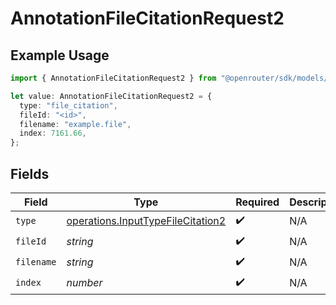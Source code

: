 # AnnotationFileCitationRequest2

## Example Usage

```typescript
import { AnnotationFileCitationRequest2 } from "@openrouter/sdk/models/operations";

let value: AnnotationFileCitationRequest2 = {
  type: "file_citation",
  fileId: "<id>",
  filename: "example.file",
  index: 7161.66,
};
```

## Fields

| Field                                                                                  | Type                                                                                   | Required                                                                               | Description                                                                            |
| -------------------------------------------------------------------------------------- | -------------------------------------------------------------------------------------- | -------------------------------------------------------------------------------------- | -------------------------------------------------------------------------------------- |
| `type`                                                                                 | [operations.InputTypeFileCitation2](../../models/operations/inputtypefilecitation2.md) | :heavy_check_mark:                                                                     | N/A                                                                                    |
| `fileId`                                                                               | *string*                                                                               | :heavy_check_mark:                                                                     | N/A                                                                                    |
| `filename`                                                                             | *string*                                                                               | :heavy_check_mark:                                                                     | N/A                                                                                    |
| `index`                                                                                | *number*                                                                               | :heavy_check_mark:                                                                     | N/A                                                                                    |